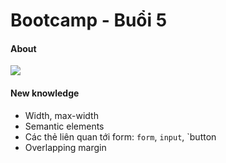 # Bootcamp - Buổi 5

#### About
![](https://i.imgur.com/y7U0En7.png)

#### New knowledge
- Width, max-width
- Semantic elements
- Các thẻ liên quan tới form: `form`, `input`, `button
- Overlapping margin